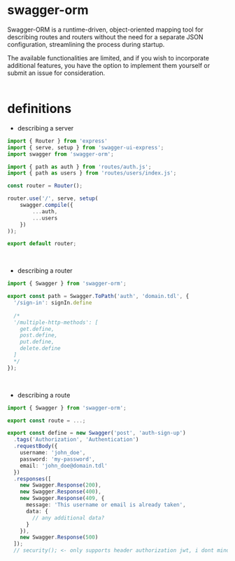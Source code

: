 # swagger-orm
Swagger-ORM is a runtime-driven, object-oriented mapping tool for describing routes and routers without the need for a separate JSON configuration, streamlining the process during startup.

The available functionalities are limited, and if you wish to incorporate additional features, you have the option to implement them yourself or submit an issue for consideration.
<br>
<br>
# definitions
- describing a server
```ts
import { Router } from 'express'
import { serve, setup } from 'swagger-ui-express';
import swagger from 'swagger-orm';

import { path as auth } from 'routes/auth.js';
import { path as users } from 'routes/users/index.js';

const router = Router();

router.use('/', serve, setup(
    swagger.compile({
        ...auth,
        ...users
    })
));

export default router;
```
<br>

- describing a router
```ts
import { Swagger } from 'swagger-orm';

export const path = Swagger.ToPath('auth', 'domain.tdl', {
  '/sign-in': signIn.define
    
  /*
  '/multiple-http-methods': [
    get.define,
    post.define,
    put.define,
    delete.define
  ]
  */
});
```
<br>

- describing a route
```ts
import { Swagger } from 'swagger-orm';

export const route = ...;

export const define = new Swagger('post', 'auth-sign-up')
  .tags('Authorization', 'Authentication')
  .requestBody({
    username: 'john_doe',
    password: 'my-password',
    email: 'john_doe@domain.tdl'
  })
  .responses([
    new Swagger.Response(200),
    new Swagger.Response(400),
    new Swagger.Response(409, {
      message: 'This username or email is already taken',
      data: {
        // any additional data?
      }
    }),
    new Swagger.Response(500)
  ]);
  // security(); <- only supports header authorization jwt, i dont mind adding more supports just hit me up with an issue
```
